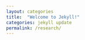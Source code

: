 ```yaml
---
layout: categories
title:  "Welcome to Jekyll!"
categories: jekyll update
permalink: /research/
---
```

